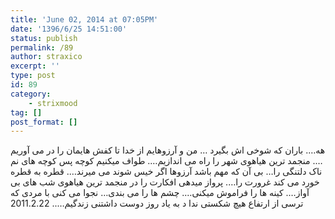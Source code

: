 ```yaml
---
title: 'June 02, 2014 at 07:05PM'
date: '1396/6/25 14:51:00'
status: publish
permalink: /89
author: straxico
excerpt: ''
type: post
id: 89
category:
    - strixmood
tag: []
post_format: []
---
```

<div>هه…. باران که شوخی اش بگیرد … من و آرزوهایم از خدا تا کفش هایمان را در می آوریم …. منجمد ترین هیاهوی شهر را راه می اندازیم…. طواف میکنیم کوچه پس کوچه های نم ناک دلتنگی را… بی آن که مهم باشد آرزوها اگر خیس شوند می میرند…. قطره به قطره خورد می کند غرورت را…. پرواز میدهی افکارت را در منجمد ترین هیاهوی شب های بی آواز…. کینه ها را فراموش میکنی…. چشم ها را می بندی… نجوا می کنی با مردی که ترسی از ارتفاع هیچ شکستی ندا د به یاد روز دوست داشتنی زندگیم….. 2011.2.22</div>